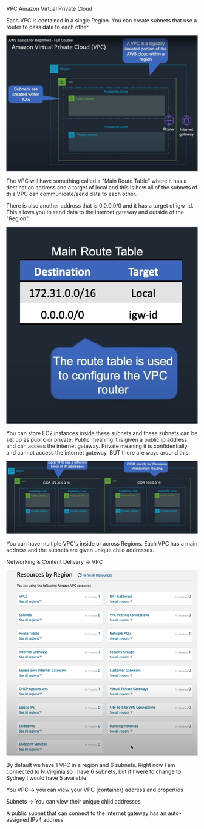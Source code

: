VPC Amazon Virtual Private Cloud

Each VPC is contained in a single Region. You can create subnets that use a router to pass data to each other

![](Images/VPC.PNG)

The VPC will have something called a "Main Route Table" where it has a destination address and a target of local and this is how all of the subnets of this VPC can communicate/send data to each other.

There is also another address that is 0.0.0.0/0 and it has a target of igw-id. This allows you to send data to the internet gateway and outside of the "Region".

![](Images/MainRouteTable.PNG)

You can store EC2 instances inside these subnets and these subnets can be set up as public or private.
Public meaning it is given a public ip address and can access the internet gateway.
Private meaning it is confidentially and cannot access the internet gateway, BUT there are ways around this.

![](Images/VPCAddress.PNG)

You can have multiple VPC's inside or across Regions. Each VPC has a main address and the subnets are given unique child addresses.

Networking & Content Delivery -> VPC

![](Images/VPCSettings.PNG)

By default we have 1 VPC in a region and 6 subnets. Right now I am connected to N.Virginia so I have 6 subnets, but if I were to change to Sydney I would have 5 available.

You VPC -> you can view your VPC (container) address and properties

Subnets -> You can view their unique child addresses

A public subnet that can connect to the internet gateway has an auto-assigned IPv4 address